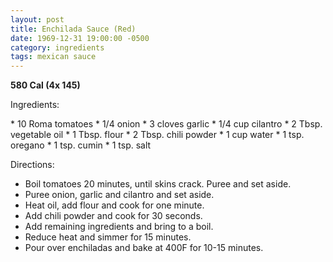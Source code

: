 ```yaml
---
layout: post
title: Enchilada Sauce (Red)
date: 1969-12-31 19:00:00 -0500
category: ingredients
tags: mexican sauce
---
```

<b>580 Cal (4x 145)</b>
<p>Ingredients:</p>
* 10 Roma tomatoes
* 1/4 onion
* 3 cloves garlic
* 1/4 cup cilantro
* 2 Tbsp. vegetable oil
* 1 Tbsp. flour
* 2 Tbsp. chili powder
* 1 cup water
* 1 tsp. oregano
* 1 tsp. cumin
* 1 tsp. salt

<p>Directions:</p>

* Boil tomatoes 20 minutes, until skins crack.  Puree and set aside.
* Puree onion, garlic and cilantro and set aside.
* Heat oil, add flour and cook for one minute.
* Add chili powder and cook for 30 seconds.
* Add remaining ingredients and bring to a boil.
* Reduce heat and simmer for 15 minutes.
* Pour over enchiladas and bake at 400F for 10-15 minutes.

